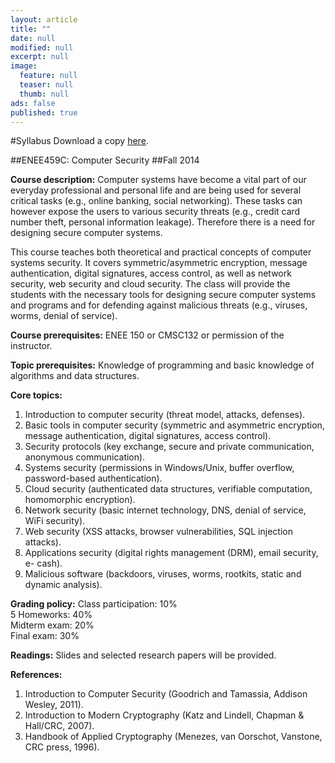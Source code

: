 ```yaml
---
layout: article
title: ""
date: null
modified: null
excerpt: null
image: 
  feature: null
  teaser: null
  thumb: null
ads: false
published: true
---
```


#Syllabus
Download a copy [here](http://enee459c.github.io/syllabus/syllabus-ENEE-459-c.pdf).

##ENEE459C: Computer Security
##Fall 2014
 

**Course description:**
Computer systems have become a vital part of our everyday professional and
personal life and are being used for several critical tasks (e.g., online banking,
social networking). These tasks can however expose the users to various security
threats (e.g., credit card number theft, personal information leakage). Therefore
there is a need for designing secure computer systems.

This course teaches both theoretical and practical concepts of computer systems
security. It covers symmetric/asymmetric encryption, message authentication,
digital signatures, access control, as well as network security, web security and
cloud security. The class will provide the students with the necessary tools for
designing secure computer systems and programs and for defending against
malicious threats (e.g., viruses, worms, denial of service).
 

**Course prerequisites:**
ENEE 150 or CMSC132 or permission of the instructor.
 

**Topic prerequisites:**
Knowledge of programming and basic knowledge of algorithms and data
structures.
 

**Core topics:**

1. Introduction to computer security (threat model, attacks, defenses).
2. Basic tools in computer security (symmetric and asymmetric encryption,
message authentication, digital signatures, access control).
3. Security protocols (key exchange, secure and private communication,
anonymous communication).
4. Systems security (permissions in Windows/Unix, buffer overflow,
password-based authentication).
5. Cloud security (authenticated data structures, verifiable computation,
homomorphic encryption).
6. Network security (basic internet technology, DNS, denial of service, WiFi
security).
7. Web security (XSS attacks, browser vulnerabilities, SQL injection attacks).
8. Applications security (digital rights management (DRM), email security, e-
cash).
9. Malicious software (backdoors, viruses, worms, rootkits, static and dynamic
analysis).
 

**Grading policy:**
Class participation: 10%  
5 Homeworks: 40%  
Midterm exam: 20%  
Final exam: 30%  
 

**Readings:**
Slides and selected research papers will be provided.
 

**References:**

1. Introduction to Computer Security (Goodrich and Tamassia, Addison
Wesley, 2011).
2. Introduction to Modern Cryptography (Katz and Lindell, Chapman &
Hall/CRC, 2007).
3. Handbook of Applied Cryptography (Menezes, van Oorschot, Vanstone,
CRC press, 1996).